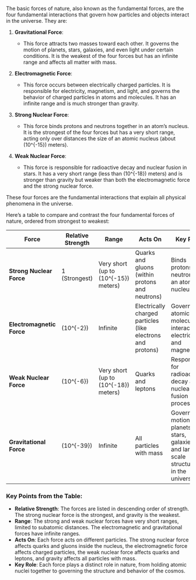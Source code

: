 The basic forces of nature, also known as the fundamental forces, are the four fundamental interactions that govern how particles and objects interact in the universe. They are:

1. **Gravitational Force**: 
   - This force attracts two masses toward each other. It governs the motion of planets, stars, galaxies, and even light under certain conditions. It is the weakest of the four forces but has an infinite range and affects all matter with mass.

2. **Electromagnetic Force**: 
   - This force occurs between electrically charged particles. It is responsible for electricity, magnetism, and light, and governs the behavior of charged particles in atoms and molecules. It has an infinite range and is much stronger than gravity.

3. **Strong Nuclear Force**: 
   - This force binds protons and neutrons together in an atom’s nucleus. It is the strongest of the four forces but has a very short range, acting only over distances the size of an atomic nucleus (about \(10^{-15}\) meters).

4. **Weak Nuclear Force**: 
   - This force is responsible for radioactive decay and nuclear fusion in stars. It has a very short range (less than \(10^{-18}\) meters) and is stronger than gravity but weaker than both the electromagnetic force and the strong nuclear force.

These four forces are the fundamental interactions that explain all physical phenomena in the universe.

Here’s a table to compare and contrast the four fundamental forces of nature, ordered from strongest to weakest:

| **Force**               | **Relative Strength** | **Range**                | **Acts On**                                  | **Key Role**                                  |
|-------------------------|-----------------------|--------------------------|----------------------------------------------|-----------------------------------------------|
| **Strong Nuclear Force**| 1 (Strongest)         | Very short (up to \(10^{-15}\) meters) | Quarks and gluons (within protons and neutrons) | Binds protons and neutrons in an atomic nucleus |
| **Electromagnetic Force**| \(10^{-2}\)           | Infinite                 | Electrically charged particles (like electrons and protons) | Governs atomic and molecular interactions, electricity, and magnetism |
| **Weak Nuclear Force**  | \(10^{-6}\)           | Very short (up to \(10^{-18}\) meters) | Quarks and leptons                             | Responsible for radioactive decay and nuclear fusion processes |
| **Gravitational Force** | \(10^{-39}\)          | Infinite                 | All particles with mass                      | Governs the motion of planets, stars, galaxies, and large-scale structures in the universe |

### Key Points from the Table:
- **Relative Strength**: The forces are listed in descending order of strength. The strong nuclear force is the strongest, and gravity is the weakest.
- **Range**: The strong and weak nuclear forces have very short ranges, limited to subatomic distances. The electromagnetic and gravitational forces have infinite ranges.
- **Acts On**: Each force acts on different particles. The strong nuclear force affects quarks and gluons inside the nucleus, the electromagnetic force affects charged particles, the weak nuclear force affects quarks and leptons, and gravity affects all particles with mass.
- **Key Role**: Each force plays a distinct role in nature, from holding atomic nuclei together to governing the structure and behavior of the cosmos.
